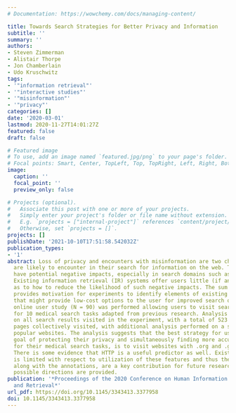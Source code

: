 ```yaml
---
# Documentation: https://wowchemy.com/docs/managing-content/

title: Towards Search Strategies for Better Privacy and Information
subtitle: ''
summary: ''
authors:
- Steven Zimmerman
- Alistair Thorpe
- Jon Chamberlain
- Udo Kruschwitz
tags:
- '"information retrieval"'
- '"interactive studies"'
- '"misinformation"'
- '"privacy"'
categories: []
date: '2020-03-01'
lastmod: 2020-11-27T14:01:27Z
featured: false
draft: false

# Featured image
# To use, add an image named `featured.jpg/png` to your page's folder.
# Focal points: Smart, Center, TopLeft, Top, TopRight, Left, Right, BottomLeft, Bottom, BottomRight.
image:
  caption: ''
  focal_point: ''
  preview_only: false

# Projects (optional).
#   Associate this post with one or more of your projects.
#   Simply enter your project's folder or file name without extension.
#   E.g. `projects = ["internal-project"]` references `content/project/deep-learning/index.md`.
#   Otherwise, set `projects = []`.
projects: []
publishDate: '2021-10-10T17:51:58.542032Z'
publication_types:
- '1'
abstract: Loss of privacy and encounters with misinformation are two challenges individuals
  are likely to encounter in their search for information on the web. These challenges
  have potential negative impacts, especially in search domains such as health search.
  Existing information retrieval (IR) systems offer users little (if any) guidance
  as to how to reduce the likelihood of such negative impacts. The sum of these problems
  provides motivation for experiments to identify elements of existing IR environments
  that might provide low-cost options to the user for improved search outcomes. An
  online user study (N = 90) was performed allowing users to visit search results
  for 10 medical search tasks adapted from previous research. Analysis was performed
  on all search results visited in the experiment, with a total of 523 unique web
  pages collectively visited, with additional analysis performed on a set of 10,000
  popular websites. The analysis suggests that the best strategy for users with the
  goal of protecting their privacy and simultaneously finding more accurate information
  for their medical search tasks, is to visit websites with .org and .gov in the URL.
  There is some evidence that HTTP is a useful predictor as well. Existing literature
  is limited with respect to utilization of these features and thus the findings,
  along with the annotations, are a key contribution for future research, for which
  possible directions are provided.
publication: '*Proceedings of the 2020 Conference on Human Information Interaction
  and Retrieval*'
url_pdf: https://doi.org/10.1145/3343413.3377958
doi: 10.1145/3343413.3377958
---
```

